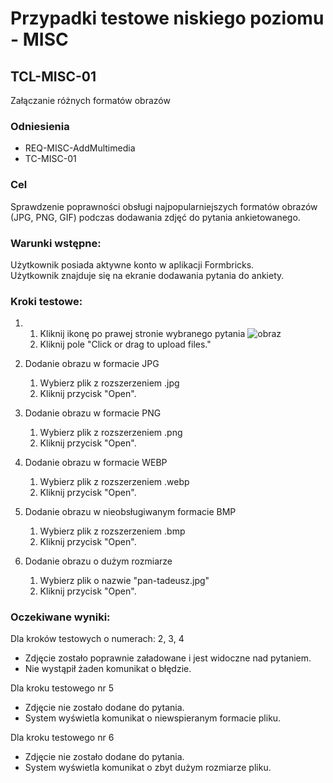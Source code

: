 # Przypadki testowe niskiego poziomu - MISC

## TCL-MISC-01
Załączanie różnych formatów obrazów  

### Odniesienia
  - REQ-MISC-AddMultimedia
  - TC-MISC-01

### Cel
Sprawdzenie poprawności obsługi najpopularniejszych formatów obrazów (JPG, PNG, GIF) podczas dodawania zdjęć do pytania ankietowanego.

### Warunki wstępne:
  Użytkownik posiada aktywne konto w aplikacji Formbricks.  
  Użytkownik znajduje się na ekranie dodawania pytania do ankiety.

### Kroki testowe:
  1.
       1. Kliknij ikonę po prawej stronie wybranego pytania
          ![obraz](https://github.com/user-attachments/assets/e2ce8d63-0294-4baa-b096-0d877cf82adc)
       2. Kliknij pole "Click or drag to upload files."

  2. Dodanie obrazu w formacie JPG
       1. Wybierz plik z rozszerzeniem .jpg
       2. Kliknij przycisk "Open".
          
  3. Dodanie obrazu w formacie PNG
     1. Wybierz plik z rozszerzeniem .png
     2. Kliknij przycisk "Open".

  4. Dodanie obrazu w formacie WEBP
       1. Wybierz plik z rozszerzeniem .webp
       2. Kliknij przycisk "Open".
    
  5. Dodanie obrazu w nieobsługiwanym formacie BMP
       1. Wybierz plik z rozszerzeniem .bmp
       2. Kliknij przycisk "Open".
          
  6. Dodanie obrazu o dużym rozmiarze
       1. Wybierz plik o nazwie "pan-tadeusz.jpg"
       2. Kliknij przycisk "Open".


### Oczekiwane wyniki:
Dla kroków testowych o numerach: 2, 3, 4   
  - Zdjęcie zostało poprawnie załadowane i jest widoczne nad pytaniem.
  - Nie wystąpił żaden komunikat o błędzie.
    
Dla kroku testowego nr 5  
  - Zdjęcie nie zostało dodane do pytania.  
  - System wyświetla komunikat o niewspieranym formacie pliku.
    
Dla kroku testowego nr 6  
  - Zdjęcie nie zostało dodane do pytania.  
  - System wyświetla komunikat o zbyt dużym rozmiarze pliku.  


